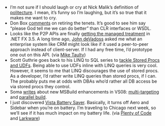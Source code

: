 -   I’m not sure if I should laugh or cry at Nick Malik’s definition of
    [politecture](http://blogs.msdn.com/nickmalik/archive/2007/08/14/politecture.aspx).
    I mean, it’s funny so I’m laughing, but it’s so true that it makes
    me want to cry.
-   Don Box
    [comments](http://pluralsight.com/blogs/dbox/archive/2007/08/15/48232.aspx)
    on retiring the tenets. It’s good to see him say “please God tell me
    we can do better” than CLR interfaces or WSDL.
-   Looks like the P2P APIs are finally [getting the managed
    treatment](http://msdn.microsoft.com/msdnmag/issues/07/09/Networking/default.aspx)
    in .NET FX 3.5. A long time ago, [John
    deVadoss](http://blogs.msdn.com/jdevados/) asked me what an
    enterprise system like CRM might look like if it used a peer-to-peer
    approach instead of client-server. If I had any free time, I’d
    prototype one out on this API. (via [Mike
    Taulty](http://mtaulty.com/CommunityServer/blogs/mike_taultys_blog/archive/2007/08/09/9574.aspx))
-   Scott Guthrie goes back to his LINQ to SQL series to [tackle Stored
    Procs and
    UDFs](http://weblogs.asp.net/scottgu/archive/2007/08/16/linq-to-sql-part-6-retrieving-data-using-stored-procedures.aspx).
    Being able to use UDFs inline with LINQ queries is very cool.
    However, it seems to me that LINQ discourages the use of stored
    procs. As a developer, I’d rather write LINQ queries than stored
    procs, if I can. The probably puts me at odds with DBAs who’d rather
    all DB access be via stored procs they control.
-   Soma
    [writes](http://blogs.msdn.com/somasegar/archive/2007/08/15/visual-studio-2008-msbuild.aspx)
    about new MSBuild enhancements in VS08:
    [multi-targeting](http://blogs.msdn.com/msbuild/archive/2006/11/15/multi-targeting-how-does-it-work.aspx)
    and [parallel
    build](http://blogs.msdn.com/msbuild/archive/2007/04/26/building-projects-in-parallel.aspx).
-   I just discovered [Vista Battery
    Saver](http://www.codeplex.com/vistabattery). Basically, it turns
    off Aero and Sidebar when you’re on battery. I’m traveling to
    Chicago next week, so we’ll see if it has much impact on my battery
    life. (via [Plenty of
    Code](http://www.plentyofcode.com/2007/08/most-active-open-source-projects-in.html)
    and [Larkware](http://www.larkware.com/dg9/TheDailyGrind1209.aspx))

